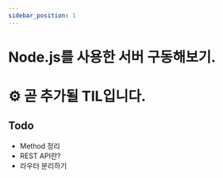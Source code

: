 ```yaml
---
sidebar_position: 1
---
```


# Node.js를 사용한 서버 구동해보기.

# ⚙️ 곧 추가될 TIL입니다.

## Todo

- Method 정리
- REST API란?
- 라우터 분리하기
